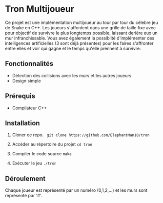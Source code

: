 # Tron Multijoueur

Ce projet est une implémentation multijoueur au tour par tour du célebre jeu de Snake en C++. Les joueurs s'affontent dans une grille de taille fixe avec pour objectif de survivre le plus longtemps possible, laissant derière eux un mur infranchissable.
Vous avez également la possiblité d'implémenter des intelligences artificielles (3 sont déjà présentes) pour les faires s'affronter entre elles et voir qui gagne et le temps qu'elle prennent à survivre.

## Fonctionnalités

- Détection des collisions avec les murs et les autres joueurs
- Design simple

## Prérequis

- Compilateur C++

## Installation

1. Cloner ce repo.
`` git clone https://github.com/ElephantMan10/tron``

2. Accéder au répertoire du projet
`` cd tron ``

3. Compiler le code source
`` make ``

4. Exécuter le jeu
`` ./tron ``

## Déroulement

Chaque joueur est représenté par un numéro (0,1,2,...) et les murs sont représenté par '#'.
